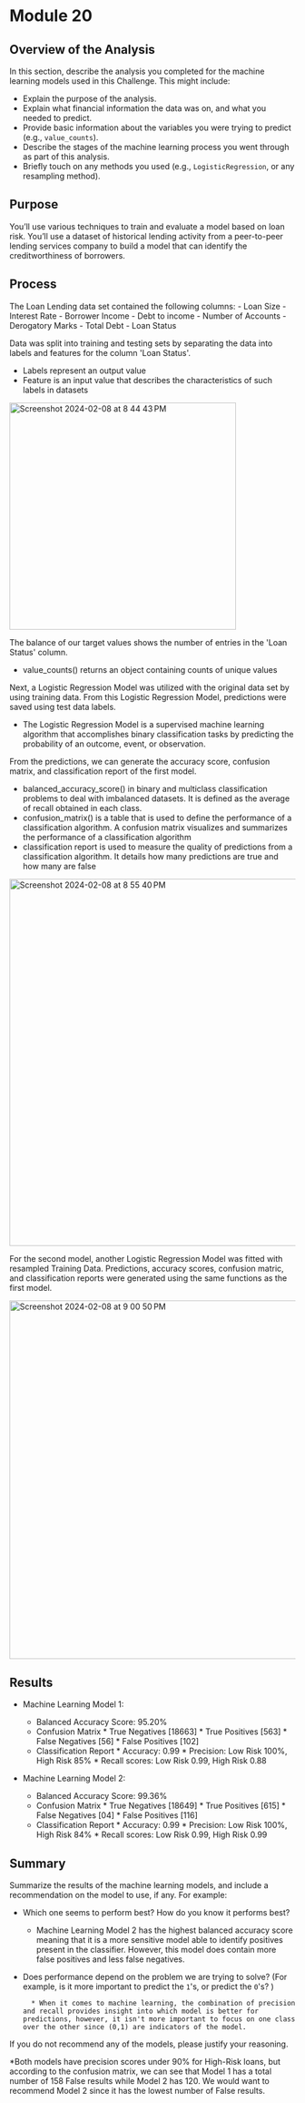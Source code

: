 # Module 20
## Overview of the Analysis

In this section, describe the analysis you completed for the machine learning models used in this Challenge. This might include:

* Explain the purpose of the analysis.
* Explain what financial information the data was on, and what you needed to predict.
* Provide basic information about the variables you were trying to predict (e.g., `value_counts`).
* Describe the stages of the machine learning process you went through as part of this analysis.
* Briefly touch on any methods you used (e.g., `LogisticRegression`, or any resampling method).

## Purpose
You’ll use various techniques to train and evaluate a model based on loan risk. You’ll use a dataset of historical lending activity from a peer-to-peer lending services company to build a model that can identify the creditworthiness of borrowers.

## Process
The Loan Lending data set contained the following columns:
        - Loan Size
        - Interest Rate
        - Borrower Income
        - Debt to income
        - Number of Accounts
        - Derogatory Marks
        - Total Debt
        - Loan Status

Data was split into training and testing sets by separating the data into labels and features for the column 'Loan Status'.
 * Labels represent an output value
 * Feature is an input value that describes the characteristics of such labels in datasets

<img width="399" alt="Screenshot 2024-02-08 at 8 44 43 PM" src="https://github.com/lleiva25/Credit_Risk_Classification/assets/140974405/8b99e619-fbe5-41ea-b30a-ea14f724a78f">

The balance of our target values shows the number of entries in the 'Loan Status' column.
 * value_counts() returns an object containing counts of unique values

Next, a Logistic Regression Model was utilized with the original data set by using training data. From this Logistic Regression Model, predictions were saved using test data labels.
 * The Logistic Regression Model is a supervised machine learning algorithm that accomplishes binary classification tasks by predicting the probability of an outcome, event, or observation.

From the predictions, we can generate the accuracy score, confusion matrix, and classification report of the first model.
* balanced_accuracy_score() in binary and multiclass classification problems to deal with imbalanced datasets. It is defined as the average of recall obtained in each class.
* confusion_matrix() is a table that is used to define the performance of a classification algorithm. A confusion matrix visualizes and summarizes the performance of a classification algorithm
* classification report is used to measure the quality of predictions from a classification algorithm. It details how many predictions are true and how many are false
  
<img width="645" alt="Screenshot 2024-02-08 at 8 55 40 PM" src="https://github.com/lleiva25/Credit_Risk_Classification/assets/140974405/cb74cbc8-bb2b-4824-8fc6-242517a6e085">

For the second model, another Logistic Regression Model was fitted with resampled Training Data. Predictions, accuracy scores, confusion matric, and classification reports were generated using the same functions as the first model. 

<img width="630" alt="Screenshot 2024-02-08 at 9 00 50 PM" src="https://github.com/lleiva25/Credit_Risk_Classification/assets/140974405/5d359d9c-acf9-4d78-8eee-3ae50d23630b">


## Results

* Machine Learning Model 1:
  * Balanced Accuracy Score: 95.20%
  * Confusion Matrix
           * True Negatives [18663]
           * True Positives [563]
           * False Negatives [56]
           * False Positives [102]
  * Classification Report
            * Accuracy: 0.99
            * Precision: Low Risk 100%, High Risk 85% 
            * Recall scores: Low Risk 0.99, High Risk 0.88



* Machine Learning Model 2:
  * Balanced Accuracy Score: 99.36%
  * Confusion Matrix
           * True Negatives [18649]
           * True Positives [615]
           * False Negatives [04]
           * False Positives [116]
  * Classification Report
            * Accuracy: 0.99
            * Precision: Low Risk 100%, High Risk 84% 
            * Recall scores: Low Risk 0.99, High Risk 0.99

## Summary

Summarize the results of the machine learning models, and include a recommendation on the model to use, if any. For example:
* Which one seems to perform best? How do you know it performs best?
  
  * Machine Learning Model 2 has the highest balanced accuracy score meaning that it is a more sensitive model able to identify positives present in the classifier. However, this model does contain more false positives and less false negatives.
  
* Does performance depend on the problem we are trying to solve? (For example, is it more important to predict the `1`'s, or predict the `0`'s? )
  
        * When it comes to machine learning, the combination of precision and recall provides insight into which model is better for predictions, however, it isn't more important to focus on one class over the other since (0,1) are indicators of the model.
  
If you do not recommend any of the models, please justify your reasoning.

*Both models have precision scores under 90% for High-Risk loans, but according to the confusion matrix, we can see that Model 1 has a total number of 158 False results while Model 2 has 120. We would want to recommend Model 2 since it has the lowest number of False results.
